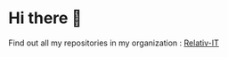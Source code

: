 # Hi there 👋

Find out all my repositories in my organization : [Relativ-IT](https://github.com/orgs/Relativ-IT/repositories)
